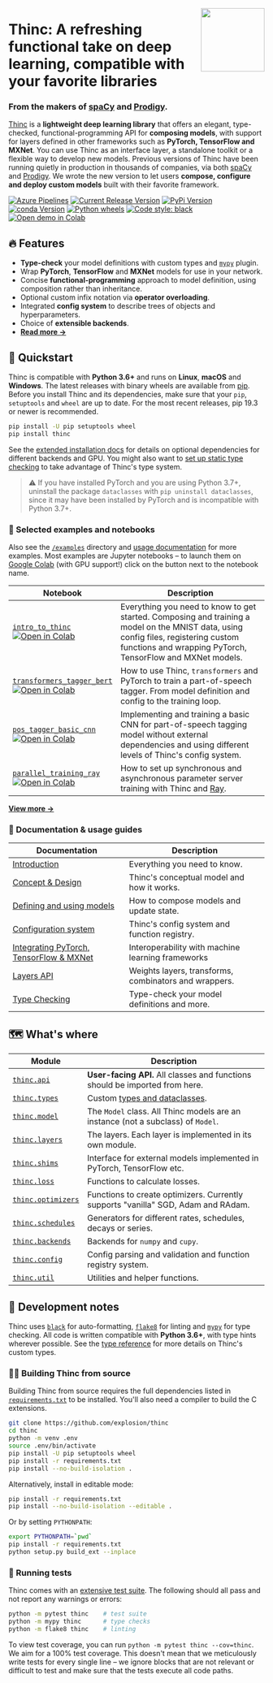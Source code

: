 <a href="https://explosion.ai"><img src="https://explosion.ai/assets/img/logo.svg" width="125" height="125" align="right" /></a>

# Thinc: A refreshing functional take on deep learning, compatible with your favorite libraries

### From the makers of [spaCy](https://spacy.io) and [Prodigy](https://prodi.gy).

[Thinc](https://thinc.ai) is a **lightweight deep learning library** that offers an elegant,
type-checked, functional-programming API for **composing models**, with support
for layers defined in other frameworks such as **PyTorch, TensorFlow and MXNet**. You
can use Thinc as an interface layer, a standalone toolkit or a flexible way to
develop new models. Previous versions of Thinc have been running quietly in
production in thousands of companies, via both [spaCy](https://spacy.io) and
[Prodigy](https://prodi.gy). We wrote the new version to let users **compose,
configure and deploy custom models** built with their favorite framework.

[![Azure Pipelines](https://img.shields.io/azure-devops/build/explosion-ai/public/7/master.svg?logo=azure-pipelines&style=flat-square)](https://dev.azure.com/explosion-ai/public/_build?definitionId=7)
[![Current Release Version](https://img.shields.io/github/v/release/explosion/thinc.svg?include_prereleases&sort=semver&style=flat-square&logo=github)](https://github.com/explosion/thinc/releases)
[![PyPi Version](https://img.shields.io/pypi/v/thinc.svg?include_prereleases&sort=semver&style=flat-square&logo=pypi&logoColor=white)](https://pypi.python.org/pypi/thinc)
[![conda Version](https://img.shields.io/conda/vn/conda-forge/thinc.svg?style=flat-square&logo=conda-forge&logoColor=white)](https://anaconda.org/conda-forge/thinc)
[![Python wheels](https://img.shields.io/badge/wheels-%E2%9C%93-4c1.svg?longCache=true&style=flat-square&logo=python&logoColor=white)](https://github.com/explosion/wheelwright/releases)
[![Code style: black](https://img.shields.io/badge/code%20style-black-000000.svg?style=flat-square)](https://github.com/ambv/black)
[![Open demo in Colab][colab]][intro_to_thinc_colab]

## 🔥 Features

- **Type-check** your model definitions with custom types and [`mypy`](https://mypy.readthedocs.io/en/latest/) plugin.
- Wrap **PyTorch**, **TensorFlow** and **MXNet** models for use in your network.
- Concise **functional-programming** approach to model definition, using composition rather than inheritance.
- Optional custom infix notation via **operator overloading**.
- Integrated **config system** to describe trees of objects and hyperparameters.
- Choice of **extensible backends**.
- **[Read more &rarr;](https://thinc.ai/docs)**

## 🚀 Quickstart

Thinc is compatible with **Python 3.6+** and runs on **Linux**,
**macOS** and **Windows**. The latest releases with binary wheels are available from
[pip](https://pypi.python.org/pypi/thinc). Before you install Thinc and its
dependencies, make sure that your `pip`, `setuptools` and `wheel` are up to
date. For the most recent releases, pip 19.3 or newer is recommended.

```bash
pip install -U pip setuptools wheel
pip install thinc
```

See the [extended installation docs](https://thinc.ai/docs/install#extended) for details on optional dependencies for different backends and GPU. You might also want to [set up static type checking](https://thinc.ai/docs/install#type-checking) to take advantage of Thinc's type system.

> ⚠️ If you have installed PyTorch and you are using Python 3.7+, uninstall the
> package `dataclasses` with `pip uninstall dataclasses`, since it may have
> been installed by PyTorch and is incompatible with Python 3.7+.

### 📓 Selected examples and notebooks

Also see the [`/examples`](examples) directory and [usage documentation](https://thinc.ai/docs) for more examples. Most examples are Jupyter notebooks – to launch them on [Google Colab](https://colab.research.google.com) (with GPU support!) click on the button next to the notebook name.

| Notebook                                                                                                              | Description                                                                                                                                                                                       |
| --------------------------------------------------------------------------------------------------------------------- | ------------------------------------------------------------------------------------------------------------------------------------------------------------------------------------------------- |
| [`intro_to_thinc`][intro_to_thinc]<br />[![Open in Colab][colab]][intro_to_thinc_colab]                               | Everything you need to know to get started. Composing and training a model on the MNIST data, using config files, registering custom functions and wrapping PyTorch, TensorFlow and MXNet models. |
| [`transformers_tagger_bert`][transformers_tagger_bert]<br />[![Open in Colab][colab]][transformers_tagger_bert_colab] | How to use Thinc, `transformers` and PyTorch to train a part-of-speech tagger. From model definition and config to the training loop.                                                             |
| [`pos_tagger_basic_cnn`][pos_tagger_basic_cnn]<br />[![Open in Colab][colab]][pos_tagger_basic_cnn_colab]             | Implementing and training a basic CNN for part-of-speech tagging model without external dependencies and using different levels of Thinc's config system.                                         |
| [`parallel_training_ray`][parallel_training_ray]<br />[![Open in Colab][colab]][parallel_training_ray_colab]          | How to set up synchronous and asynchronous parameter server training with Thinc and [Ray](https://ray.readthedocs.io/en/latest/).                                                                 |

**[View more &rarr;](examples)**

[colab]: https://gistcdn.githack.com/ines/dcf354aa71a7665ae19871d7fd14a4e0/raw/461fc1f61a7bc5860f943cd4b6bcfabb8c8906e7/colab-badge.svg
[intro_to_thinc]: examples/00_intro_to_thinc.ipynb
[intro_to_thinc_colab]: https://colab.research.google.com/github/explosion/thinc/blob/master/examples/00_intro_to_thinc.ipynb
[transformers_tagger_bert]: examples/02_transformers_tagger_bert.ipynb
[transformers_tagger_bert_colab]: https://colab.research.google.com/github/explosion/thinc/blob/master/examples/02_transformers_tagger_bert.ipynb
[pos_tagger_basic_cnn]: examples/03_pos_tagger_basic_cnn.ipynb
[pos_tagger_basic_cnn_colab]: https://colab.research.google.com/github/explosion/thinc/blob/master/examples/03_pos_tagger_basic_cnn.ipynb
[parallel_training_ray]: examples/04_parallel_training_ray.ipynb
[parallel_training_ray_colab]: https://colab.research.google.com/github/explosion/thinc/blob/master/examples/04_parallel_training_ray.ipynb

### 📖 Documentation & usage guides

| Documentation                                                                     | Description                                           |
| --------------------------------------------------------------------------------- | ----------------------------------------------------- |
| [Introduction](https://thinc.ai/docs)                                             | Everything you need to know.                          |
| [Concept & Design](https://thinc.ai/docs/concept)                                 | Thinc's conceptual model and how it works.            |
| [Defining and using models](https://thinc.ai/docs/usage-models)                   | How to compose models and update state.               |
| [Configuration system](https://thinc.ai/docs/usage-config)                        | Thinc's config system and function registry.          |
| [Integrating PyTorch, TensorFlow & MXNet](https://thinc.ai/docs/usage-frameworks) | Interoperability with machine learning frameworks     |
| [Layers API](https://thinc.ai/docs/api-layers)                                    | Weights layers, transforms, combinators and wrappers. |
| [Type Checking](https://thinc.ai/docs/usage-type-checking)                        | Type-check your model definitions and more.           |

## 🗺 What's where

| Module                                    | Description                                                                       |
| ----------------------------------------- | --------------------------------------------------------------------------------- |
| [`thinc.api`](thinc/api.py)               | **User-facing API.** All classes and functions should be imported from here.      |
| [`thinc.types`](thinc/types.py)           | Custom [types and dataclasses](https://thinc.ai/docs/api-types).                  |
| [`thinc.model`](thinc/model.py)           | The `Model` class. All Thinc models are an instance (not a subclass) of `Model`.  |
| [`thinc.layers`](thinc/layers)            | The layers. Each layer is implemented in its own module.                          |
| [`thinc.shims`](thinc/shims)              | Interface for external models implemented in PyTorch, TensorFlow etc.             |
| [`thinc.loss`](thinc/loss.py)             | Functions to calculate losses.                                                    |
| [`thinc.optimizers`](thinc/optimizers.py) | Functions to create optimizers. Currently supports "vanilla" SGD, Adam and RAdam. |
| [`thinc.schedules`](thinc/schedules.py)   | Generators for different rates, schedules, decays or series.                      |
| [`thinc.backends`](thinc/backends)        | Backends for `numpy` and `cupy`.                                                  |
| [`thinc.config`](thinc/config.py)         | Config parsing and validation and function registry system.                       |
| [`thinc.util`](thinc/util.py)             | Utilities and helper functions.                                                   |

## 🐍 Development notes

Thinc uses [`black`](https://github.com/psf/black) for auto-formatting, [`flake8`](http://flake8.pycqa.org/en/latest/) for linting and [`mypy`](https://mypy.readthedocs.io/en/latest/) for type checking. All code is written compatible with **Python 3.6+**, with type hints wherever possible. See the [type reference](https://thinc.ai/docs/api-types) for more details on Thinc's custom types.

### 👷‍♀️ Building Thinc from source

Building Thinc from source requires the full dependencies listed in
[`requirements.txt`](requirements.txt) to be installed. You'll also need a
compiler to build the C extensions.

```bash
git clone https://github.com/explosion/thinc
cd thinc
python -m venv .env
source .env/bin/activate
pip install -U pip setuptools wheel
pip install -r requirements.txt
pip install --no-build-isolation .
```

Alternatively, install in editable mode:

```bash
pip install -r requirements.txt
pip install --no-build-isolation --editable .
```

Or by setting `PYTHONPATH`:

```bash
export PYTHONPATH=`pwd`
pip install -r requirements.txt
python setup.py build_ext --inplace
```

### 🚦 Running tests

Thinc comes with an [extensive test suite](thinc/tests). The following should all pass and not report any warnings or errors:

```bash
python -m pytest thinc    # test suite
python -m mypy thinc      # type checks
python -m flake8 thinc    # linting
```

To view test coverage, you can run `python -m pytest thinc --cov=thinc`. We aim for a 100% test coverage. This doesn't mean that we meticulously write tests for every single line – we ignore blocks that are not relevant or difficult to test and make sure that the tests execute all code paths.
